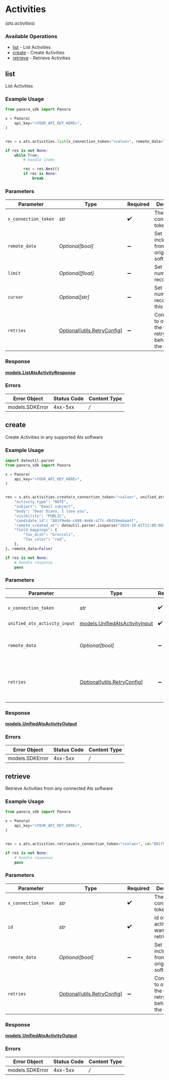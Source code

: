 # Activities
(*ats.activities*)

### Available Operations

* [list](#list) - List  Activities
* [create](#create) - Create Activities
* [retrieve](#retrieve) - Retrieve Activities

## list

List  Activities

### Example Usage

```python
from panora_sdk import Panora

s = Panora(
    api_key="<YOUR_API_KEY_HERE>",
)


res = s.ats.activities.list(x_connection_token="<value>", remote_data=True, limit=10, cursor="1b8b05bb-5273-4012-b520-8657b0b90874")

if res is not None:
    while True:
        # handle items

        res = res.Next()
        if res is None:
            break


```

### Parameters

| Parameter                                                           | Type                                                                | Required                                                            | Description                                                         | Example                                                             |
| ------------------------------------------------------------------- | ------------------------------------------------------------------- | ------------------------------------------------------------------- | ------------------------------------------------------------------- | ------------------------------------------------------------------- |
| `x_connection_token`                                                | *str*                                                               | :heavy_check_mark:                                                  | The connection token                                                |                                                                     |
| `remote_data`                                                       | *Optional[bool]*                                                    | :heavy_minus_sign:                                                  | Set to true to include data from the original software.             | true                                                                |
| `limit`                                                             | *Optional[float]*                                                   | :heavy_minus_sign:                                                  | Set to get the number of records.                                   | 10                                                                  |
| `cursor`                                                            | *Optional[str]*                                                     | :heavy_minus_sign:                                                  | Set to get the number of records after this cursor.                 | 1b8b05bb-5273-4012-b520-8657b0b90874                                |
| `retries`                                                           | [Optional[utils.RetryConfig]](../../models/utils/retryconfig.md)    | :heavy_minus_sign:                                                  | Configuration to override the default retry behavior of the client. |                                                                     |


### Response

**[models.ListAtsActivityResponse](../../models/listatsactivityresponse.md)**
### Errors

| Error Object    | Status Code     | Content Type    |
| --------------- | --------------- | --------------- |
| models.SDKError | 4xx-5xx         | */*             |

## create

Create Activities in any supported Ats software

### Example Usage

```python
import dateutil.parser
from panora_sdk import Panora

s = Panora(
    api_key="<YOUR_API_KEY_HERE>",
)


res = s.ats.activities.create(x_connection_token="<value>", unified_ats_activity_input={
    "activity_type": "NOTE",
    "subject": "Email subject",
    "body": "Dear Diana, I love you",
    "visibility": "PUBLIC",
    "candidate_id": "801f9ede-c698-4e66-a7fc-48d19eebaa4f",
    "remote_created_at": dateutil.parser.isoparse("2024-10-01T12:00:00Z"),
    "field_mappings": {
        "fav_dish": "broccoli",
        "fav_color": "red",
    },
}, remote_data=False)

if res is not None:
    # handle response
    pass

```

### Parameters

| Parameter                                                                 | Type                                                                      | Required                                                                  | Description                                                               | Example                                                                   |
| ------------------------------------------------------------------------- | ------------------------------------------------------------------------- | ------------------------------------------------------------------------- | ------------------------------------------------------------------------- | ------------------------------------------------------------------------- |
| `x_connection_token`                                                      | *str*                                                                     | :heavy_check_mark:                                                        | The connection token                                                      |                                                                           |
| `unified_ats_activity_input`                                              | [models.UnifiedAtsActivityInput](../../models/unifiedatsactivityinput.md) | :heavy_check_mark:                                                        | N/A                                                                       |                                                                           |
| `remote_data`                                                             | *Optional[bool]*                                                          | :heavy_minus_sign:                                                        | Set to true to include data from the original Ats software.               | false                                                                     |
| `retries`                                                                 | [Optional[utils.RetryConfig]](../../models/utils/retryconfig.md)          | :heavy_minus_sign:                                                        | Configuration to override the default retry behavior of the client.       |                                                                           |


### Response

**[models.UnifiedAtsActivityOutput](../../models/unifiedatsactivityoutput.md)**
### Errors

| Error Object    | Status Code     | Content Type    |
| --------------- | --------------- | --------------- |
| models.SDKError | 4xx-5xx         | */*             |

## retrieve

Retrieve Activities from any connected Ats software

### Example Usage

```python
from panora_sdk import Panora

s = Panora(
    api_key="<YOUR_API_KEY_HERE>",
)


res = s.ats.activities.retrieve(x_connection_token="<value>", id="801f9ede-c698-4e66-a7fc-48d19eebaa4f", remote_data=False)

if res is not None:
    # handle response
    pass

```

### Parameters

| Parameter                                                           | Type                                                                | Required                                                            | Description                                                         | Example                                                             |
| ------------------------------------------------------------------- | ------------------------------------------------------------------- | ------------------------------------------------------------------- | ------------------------------------------------------------------- | ------------------------------------------------------------------- |
| `x_connection_token`                                                | *str*                                                               | :heavy_check_mark:                                                  | The connection token                                                |                                                                     |
| `id`                                                                | *str*                                                               | :heavy_check_mark:                                                  | id of the activity you want to retrieve.                            | 801f9ede-c698-4e66-a7fc-48d19eebaa4f                                |
| `remote_data`                                                       | *Optional[bool]*                                                    | :heavy_minus_sign:                                                  | Set to true to include data from the original Ats software.         | false                                                               |
| `retries`                                                           | [Optional[utils.RetryConfig]](../../models/utils/retryconfig.md)    | :heavy_minus_sign:                                                  | Configuration to override the default retry behavior of the client. |                                                                     |


### Response

**[models.UnifiedAtsActivityOutput](../../models/unifiedatsactivityoutput.md)**
### Errors

| Error Object    | Status Code     | Content Type    |
| --------------- | --------------- | --------------- |
| models.SDKError | 4xx-5xx         | */*             |
